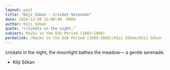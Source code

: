 ```yaml
---
layout: post
title: "Kōji Sōkan - Cricket Serenade"
date: 2024-12-30 12:00:00 -0000
author: Kōji Sōkan
quote: "crickets in the night,"
subject: Haiku in the Edo Period (1603–1868)
permalink: /Haiku in the Edo Period (1603–1868)/Kōji Sōkan/Kōji Sōkan - Cricket Serenade
---
```


crickets in the night,
the moonlight bathes the meadow—
a gentle serenade.

- Kōji Sōkan
